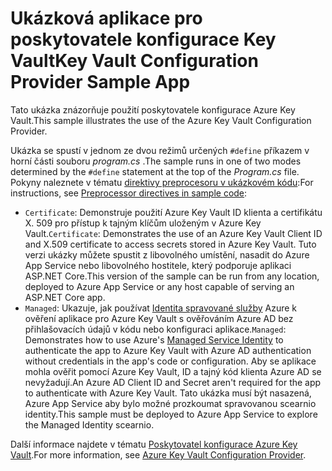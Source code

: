 # <a name="key-vault-configuration-provider-sample-app"></a><span data-ttu-id="f3b07-101">Ukázková aplikace pro poskytovatele konfigurace Key Vault</span><span class="sxs-lookup"><span data-stu-id="f3b07-101">Key Vault Configuration Provider Sample App</span></span>

<span data-ttu-id="f3b07-102">Tato ukázka znázorňuje použití poskytovatele konfigurace Azure Key Vault.</span><span class="sxs-lookup"><span data-stu-id="f3b07-102">This sample illustrates the use of the Azure Key Vault Configuration Provider.</span></span>

<span data-ttu-id="f3b07-103">Ukázka se spustí v jednom ze dvou režimů určených `#define` příkazem v horní části souboru *program.cs* .</span><span class="sxs-lookup"><span data-stu-id="f3b07-103">The sample runs in one of two modes determined by the `#define` statement at the top of the *Program.cs* file.</span></span> <span data-ttu-id="f3b07-104">Pokyny naleznete v tématu [direktivy preprocesoru v ukázkovém kódu](https://docs.microsoft.com/aspnet/core#preprocessor-directives-in-sample-code):</span><span class="sxs-lookup"><span data-stu-id="f3b07-104">For instructions, see [Preprocessor directives in sample code](https://docs.microsoft.com/aspnet/core#preprocessor-directives-in-sample-code):</span></span>

* <span data-ttu-id="f3b07-105">`Certificate`: Demonstruje použití Azure Key Vault ID klienta a certifikátu X. 509 pro přístup k tajným klíčům uloženým v Azure Key Vault.</span><span class="sxs-lookup"><span data-stu-id="f3b07-105">`Certificate`: Demonstrates the use of an Azure Key Vault Client ID and X.509 certificate to access secrets stored in Azure Key Vault.</span></span> <span data-ttu-id="f3b07-106">Tuto verzi ukázky můžete spustit z libovolného umístění, nasadit do Azure App Service nebo libovolného hostitele, který podporuje aplikaci ASP.NET Core.</span><span class="sxs-lookup"><span data-stu-id="f3b07-106">This version of the sample can be run from any location, deployed to Azure App Service or any host capable of serving an ASP.NET Core app.</span></span>
* <span data-ttu-id="f3b07-107">`Managed`: Ukazuje, jak používat [Identita spravované služby](https://docs.microsoft.com/azure/active-directory/managed-identities-azure-resources/overview) Azure k ověření aplikace pro Azure Key Vault s ověřováním Azure AD bez přihlašovacích údajů v kódu nebo konfiguraci aplikace.</span><span class="sxs-lookup"><span data-stu-id="f3b07-107">`Managed`: Demonstrates how to use Azure's [Managed Service Identity](https://docs.microsoft.com/azure/active-directory/managed-identities-azure-resources/overview) to authenticate the app to Azure Key Vault with Azure AD authentication without credentials in the app's code or configuration.</span></span> <span data-ttu-id="f3b07-108">Aby se aplikace mohla ověřit pomocí Azure Key Vault, ID a tajný kód klienta Azure AD se nevyžadují.</span><span class="sxs-lookup"><span data-stu-id="f3b07-108">An Azure AD Client ID and Secret aren't required for the app to authenticate with Azure Key Vault.</span></span> <span data-ttu-id="f3b07-109">Tato ukázka musí být nasazená, Azure App Service aby bylo možné prozkoumat spravovanou scearnio identity.</span><span class="sxs-lookup"><span data-stu-id="f3b07-109">This sample must be deployed to Azure App Service to explore the Managed Identity scearnio.</span></span>

<span data-ttu-id="f3b07-110">Další informace najdete v tématu [Poskytovatel konfigurace Azure Key Vault](https://docs.microsoft.com/aspnet/core/security/key-vault-configuration).</span><span class="sxs-lookup"><span data-stu-id="f3b07-110">For more information, see [Azure Key Vault Configuration Provider](https://docs.microsoft.com/aspnet/core/security/key-vault-configuration).</span></span>
